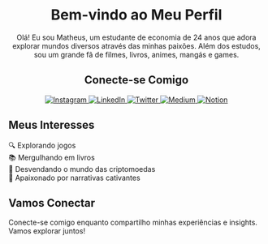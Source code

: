 <h1 align="center">Bem-vindo ao Meu Perfil</h1>

<p align="center">
  Olá! Eu sou Matheus, um estudante de economia de 24 anos que adora explorar mundos diversos através das minhas paixões. Além dos estudos, sou um grande fã de filmes, livros, animes, mangás e games.
</p>

<!-- Seção de Mídias Sociais -->
<div align="center">
  <h2>Conecte-se Comigo</h2>
  <a href="https://instagram.com/dosswr" target="_blank">
    <img src="https://img.shields.io/badge/-Instagram-%23E4405F?style=for-the-badge&logo=instagram&logoColor=white" alt="Instagram" />
  </a>
  <a href="https://www.linkedin.com/in/mtcatarina" target="_blank">
    <img src="https://img.shields.io/badge/-LinkedIn-%230077B5?style=for-the-badge&logo=linkedin&logoColor=white" alt="LinkedIn" />
  </a>
  <a href="https://twitter.com/DossWR" target="_blank">
    <img src="https://img.shields.io/badge/-Twitter-1DA1F2?style=for-the-badge&logo=twitter&logoColor=white" alt="Twitter" />
  </a>
  <a href="https://medium.com/@dossnotion" target="blank">
    <img src="https://img.shields.io/badge/-Medium-12100E?style=for-the-badge&logo=medium&logoColor=white" alt="Medium" />
  </a>
  <a href="https://www.notion.so/seu-link" target="_blank">
    <img src="https://img.shields.io/badge/-Notion-000000?style=for-the-badge&logo=notion&logoColor=white" alt="Notion" />
  </a>
</div>

<!-- Seção de Interesses -->
<h2>Meus Interesses</h2>
<p>
  🔍 Explorando jogos <br>
  📚 Mergulhando em livros <br>
  💱 Desvendando o mundo das criptomoedas <br>
  📖 Apaixonado por narrativas cativantes
</p>

<!-- Seção de Conexão -->
<h2>Vamos Conectar</h2>
<p>
  Conecte-se comigo enquanto compartilho minhas experiências e insights. Vamos explorar juntos!
</p>
